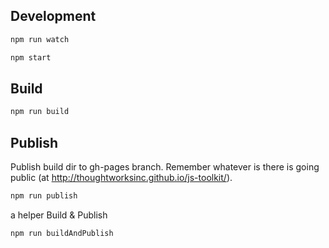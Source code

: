 ## Development

```bash
npm run watch
```

```bash
npm start
```

## Build

```bash
npm run build
```

## Publish

Publish build dir to gh-pages branch.
Remember whatever is there is going public (at http://thoughtworksinc.github.io/js-toolkit/).

```bash
npm run publish
```

a helper Build & Publish

```bash
npm run buildAndPublish
```
